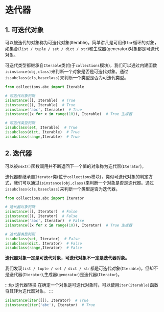 # 迭代器

## 1. 可迭代对象
可以被迭代的对象称为可迭代对象(Iterable)。简单讲凡是可用作`for`循环的对象，如集合(`list / tuple / set / dict / str`)和生成器(generator)对象都是可迭代对象。

可迭代类型都继承自`Iterable`类(位于`collections`模块)，我们可以通过内建函数`isinstance(obj,class)`来判断一个对象是否是可迭代对象。通过`issubclass(cls,baseclass)`来判断一个类型是否为可迭代类型。

```py
from collections.abc import Iterable

# 可迭代对象判断
isinstance([], Iterable)  # True
isinstance((), Iterable)  # True
isinstance('abc', Iterable)  # True
isinstance((x for x in range(10)), Iterable)  # True 生成器

# 可迭代类型判断
issubclass(set, Iterable)  # True
issubclass(dict, Iterable)  # True
issubclass(range,Iterable)  # True
```

## 2. 迭代器
可以被`next()`函数调用并不断返回下一个值的对象称为迭代器(`Iterator`)。

迭代器都继承自`Iterator`类(位于`collections`模块)，类似可迭代对象的判定方式，我们可以通过`isinstance(obj,class)`来判断一个对象是否是迭代器。通过`issubclass(cls,baseclass)`来判断一个类型是否为迭代器。

```py
from collections.abc import Iterator

# 迭代器对象判断
isinstance([], Iterator)  # False
isinstance((), Iterator)  # False
isinstance('abc', Iterator)  # False
isinstance((x for x in range(10)), Iterator)  # True 生成器

# 迭代器类型判断
issubclass(set, Iterator)  # False
issubclass(dict, Iterator)  # False
issubclass(range,Iterator)  # False
```

**迭代器对象一定是可迭代对象，可迭代对象不一定是迭代器对象。**

我们发现`list / tuple / set / dict / str`都是可迭代对象(`Iterable`)，但却不是迭代器(`Iterator`),生成器(`generator`)是迭代器(`Iterator`)。

:::tip 迭代器转换
在确定一个对象是可迭代对象时，可以使用`iter(iterable)`函数将其转为迭代器对象。
:::

```py
isinstance(iter([]), Iterator)  # True
isinstance(iter('abc'), Iterator)  # True
```